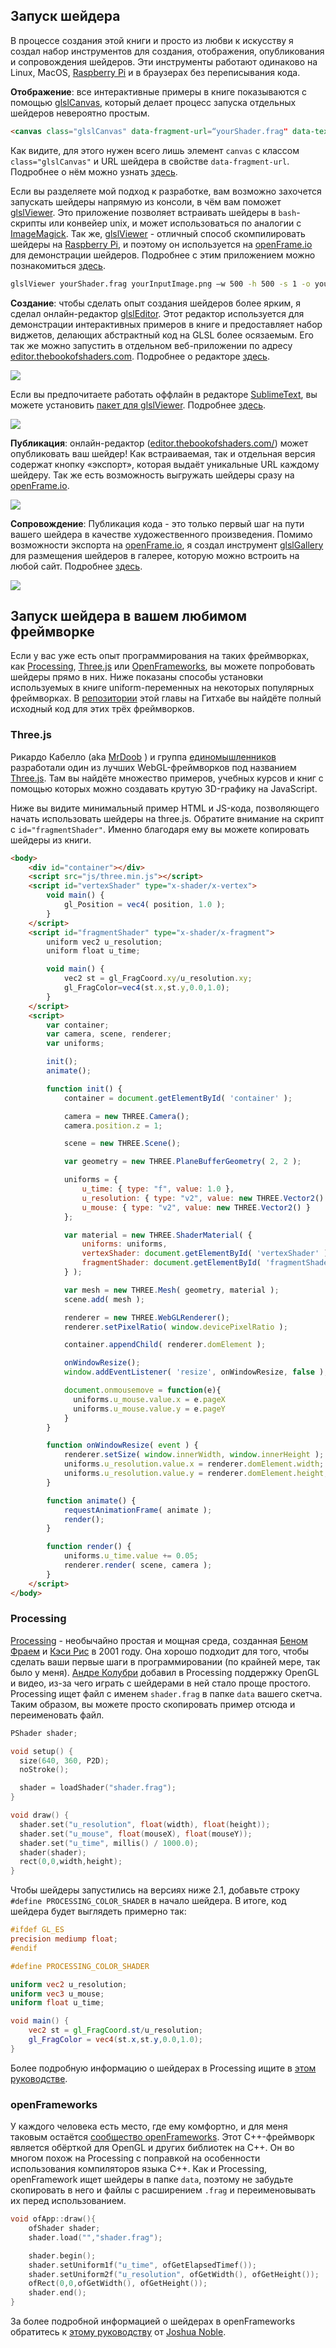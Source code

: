 ## Запуск шейдера

В процессе создания этой книги и просто из любви к искусству я создал набор инструментов для создания, отображения, опубликования и сопровождения шейдеров. Эти инструменты работают одинаково на Linux, MacOS, [Raspberry Pi](https://www.raspberrypi.org/) и в браузерах без переписывания кода.

**Отображение**: все интерактивные примеры в книге показываются с помощью [glslCanvas](https://github.com/patriciogonzalezvivo/glslCanvas), который делает процесс запуска отдельных шейдеров невероятно простым.

```html
<canvas class="glslCanvas" data-fragment-url=“yourShader.frag" data-textures=“yourInputImage.png” width="500" height="500"></canvas>
```

Как видите, для этого нужен всего лишь элемент `canvas` с классом `class="glslCanvas"` и URL шейдера в свойстве `data-fragment-url`. Подробнее о нём можно узнать [здесь](https://github.com/patriciogonzalezvivo/glslCanvas).

Если вы разделяете мой подход к разработке, вам возможно захочется запускать шейдеры напрямую из консоли, в чём вам поможет [glslViewer](https://github.com/patriciogonzalezvivo/glslViewer). Это приложение позволяет встраивать шейдеры в `bash`-скрипты или конвейер unix, и может использоваться по аналогии с [ImageMagick](http://www.imagemagick.org/script/index.php). Так же, [glslViewer](https://github.com/patriciogonzalezvivo/glslViewer) - отличный способ скомпилировать шейдеры на [Raspberry Pi](https://www.raspberrypi.org/), и поэтому он используется на [openFrame.io](http://openframe.io/) для демонстрации шейдеров. Подробнее с этим приложением можно познакомиться [здесь](https://github.com/patriciogonzalezvivo/glslViewer).

```bash
glslViewer yourShader.frag yourInputImage.png —w 500 -h 500 -s 1 -o yourOutputImage.png
```

**Создание**: чтобы сделать опыт создания шейдеров более ярким, я сделал онлайн-редактор [glslEditor](https://github.com/patriciogonzalezvivo/glslEditor). Этот редактор используется для демонстрации интерактивных примеров в книге и предоставляет набор виджетов, делающих абстрактный код на GLSL более осязаемым. Его так же можно запустить в отдельном веб-приложении по адресу [editor.thebookofshaders.com](http://editor.thebookofshaders.com/). Подробнее о редакторе [здесь](https://github.com/patriciogonzalezvivo/glslEditor).

![](glslEditor-01.gif)

Если вы предпочитаете работать оффлайн в редакторе [SublimeText](https://www.sublimetext.com/), вы можете установить [пакет для glslViewer](https://packagecontrol.io/packages/glslViewer). Подробнее [здесь](https://github.com/patriciogonzalezvivo/sublime-glslViewer).

![](glslViewer.gif)

**Публикация**: онлайн-редактор ([editor.thebookofshaders.com/](http://editor.thebookofshaders.com/)) может опубликовать ваш шейдер! Как встраиваемая, так и отдельная версия содержат кнопку «экспорт», которая выдаёт уникальные URL каждому шейдеру. Так же есть возможность выгружать шейдеры сразу на [openFrame.io](http://openframe.io/).

![](glslEditor-00.gif)

**Сопровождение**: Публикация кода - это только первый шаг на пути вашего шейдера в качестве художественного произведения. Помимо возможности экспорта на [openFrame.io](http://openframe.io/), я создал инструмент [glslGallery](https://github.com/patriciogonzalezvivo/glslGallery) для размещения шейдеров в галерее, которую можно встроить на любой сайт. Подробнее [здесь](https://github.com/patriciogonzalezvivo/glslGallery).

![](glslGallery.gif)

## Запуск шейдера в вашем любимом фреймворке

Если у вас уже есть опыт программирования на таких фреймворках, как [Processing](https://processing.org/), [Three.js](http://threejs.org/) или [OpenFrameworks](http://openframeworks.cc/), вы можете попробовать шейдеры прямо в них. Ниже показаны способы установки используемых в книге uniform-переменных на некоторых популярных фреймворках. В [репозитории](https://github.com/patriciogonzalezvivo/thebookofshaders/tree/master/04) этой главы на Гитхабе вы найдёте полный исходный код для этих трёх фреймворков.

### **Three.js**

Рикардо Кабелло (aka [MrDoob](https://twitter.com/mrdoob) ) и группа [единомышленников](https://github.com/mrdoob/three.js/graphs/contributors) разработали один из лучших WebGL-фреймворков под названием [Three.js](http://threejs.org/). Там вы найдёте множество примеров, учебных курсов и книг с помощью которых можно создавать крутую 3D-графику на JavaScript.

Ниже вы видите минимальный пример HTML и JS-кода, позволяющего начать использовать шейдеры на three.js. Обратите внимание на скрипт с `id="fragmentShader"`. Именно благодаря ему вы можете копировать шейдеры из книги.

```html
<body>
    <div id="container"></div>
    <script src="js/three.min.js"></script>
    <script id="vertexShader" type="x-shader/x-vertex">
        void main() {
            gl_Position = vec4( position, 1.0 );
        }
    </script>
    <script id="fragmentShader" type="x-shader/x-fragment">
        uniform vec2 u_resolution;
        uniform float u_time;

        void main() {
            vec2 st = gl_FragCoord.xy/u_resolution.xy;
            gl_FragColor=vec4(st.x,st.y,0.0,1.0);
        }
    </script>
    <script>
        var container;
        var camera, scene, renderer;
        var uniforms;

        init();
        animate();

        function init() {
            container = document.getElementById( 'container' );

            camera = new THREE.Camera();
            camera.position.z = 1;

            scene = new THREE.Scene();

            var geometry = new THREE.PlaneBufferGeometry( 2, 2 );

            uniforms = {
                u_time: { type: "f", value: 1.0 },
                u_resolution: { type: "v2", value: new THREE.Vector2() },
                u_mouse: { type: "v2", value: new THREE.Vector2() }
            };

            var material = new THREE.ShaderMaterial( {
                uniforms: uniforms,
                vertexShader: document.getElementById( 'vertexShader' ).textContent,
                fragmentShader: document.getElementById( 'fragmentShader' ).textContent
            } );

            var mesh = new THREE.Mesh( geometry, material );
            scene.add( mesh );

            renderer = new THREE.WebGLRenderer();
            renderer.setPixelRatio( window.devicePixelRatio );

            container.appendChild( renderer.domElement );

            onWindowResize();
            window.addEventListener( 'resize', onWindowResize, false );

            document.onmousemove = function(e){
              uniforms.u_mouse.value.x = e.pageX
              uniforms.u_mouse.value.y = e.pageY
            }
        }

        function onWindowResize( event ) {
            renderer.setSize( window.innerWidth, window.innerHeight );
            uniforms.u_resolution.value.x = renderer.domElement.width;
            uniforms.u_resolution.value.y = renderer.domElement.height;
        }

        function animate() {
            requestAnimationFrame( animate );
            render();
        }

        function render() {
            uniforms.u_time.value += 0.05;
            renderer.render( scene, camera );
        }
    </script>
</body>
```

### **Processing**

[Processing](https://processing.org/) - необычайно простая и мощная среда, созданная [Беном Фраем](http://benfry.com/) и [Кэси Рис](http://reas.com/) в 2001 году. Она хорошо подходит для того, чтобы сделать ваши первые шаги в программировании (по крайней мере, так было у меня). [Андре Колубри](https://codeanticode.wordpress.com/) добавил в Processing поддержку OpenGL и видео, из-за чего играть с шейдерами в ней стало проще простого. Processing ищет файл с именем `shader.frag` в папке `data` вашего скетча. Таким образом, вы можете просто скопировать пример отсюда и переименовать файл.

```cpp
PShader shader;

void setup() {
  size(640, 360, P2D);
  noStroke();

  shader = loadShader("shader.frag");
}

void draw() {
  shader.set("u_resolution", float(width), float(height));
  shader.set("u_mouse", float(mouseX), float(mouseY));
  shader.set("u_time", millis() / 1000.0);
  shader(shader);
  rect(0,0,width,height);
}
```

Чтобы шейдеры запустились на версиях ниже 2.1, добавьте строку `#define PROCESSING_COLOR_SHADER` в начало шейдера. В итоге, код шейдера будет выглядеть примерно так:

```glsl
#ifdef GL_ES
precision mediump float;
#endif

#define PROCESSING_COLOR_SHADER

uniform vec2 u_resolution;
uniform vec3 u_mouse;
uniform float u_time;

void main() {
    vec2 st = gl_FragCoord.st/u_resolution;
    gl_FragColor = vec4(st.x,st.y,0.0,1.0);
}
```

Более подробную информацию о шейдерах в Processing ищите в [этом руководстве](https://processing.org/tutorials/pshader/).

### **openFrameworks**

У каждого человека есть место, где ему комфортно, и для меня таковым остаётся [сообщество openFrameworks](http://openframeworks.cc/). Этот C++-фреймворк является обёрткой для OpenGL и других библиотек на C++. Он во многом похож на Processing с поправкой на особенности использования компиляторов языка C++. Как и Processing, openFramework ищет шейдеры в папке `data`, поэтому не забудьте скопировать в него и файлы с расширением `.frag` и переименовывать их перед использованием.

```cpp
void ofApp::draw(){
    ofShader shader;
    shader.load("","shader.frag");

    shader.begin();
    shader.setUniform1f("u_time", ofGetElapsedTimef());
    shader.setUniform2f("u_resolution", ofGetWidth(), ofGetHeight());
    ofRect(0,0,ofGetWidth(), ofGetHeight());
    shader.end();
}
```

За более подробной информацией о шейдерах в openFrameworks обратитесь к [этому руководству](http://openframeworks.cc/ofBook/chapters/shaders.html) от [Joshua Noble](http://thefactoryfactory.com/).

